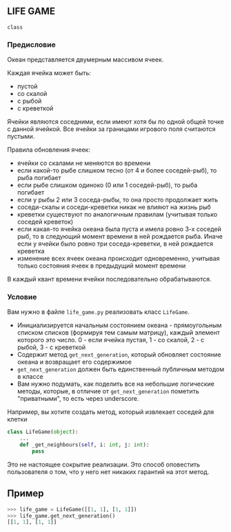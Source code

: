 ## LIFE GAME

`class`

### Предисловие

Океан представляется двумерным массивом ячеек. 

Каждая ячейка может быть:
* пустой
* со скалой
* с рыбой
* с креветкой


Ячейки являются соседними, если имеют хотя бы по одной общей точке с данной ячейкой.
Все ячейки за границами игрового поля считаются пустыми. 

Правила обновления ячеек:
* ячейки со скалами не меняются во времени
* если какой-то рыбе слишком тесно (от 4 и более соседей-рыб), то рыба погибает
* если рыбе слишком одиноко (0 или 1 соседей-рыб), то рыба погибает
* если у рыбы 2 или 3 соседа-рыбы, то она просто продолжает жить
* соседи-скалы и соседи-креветки никак не влияют на жизнь рыб
* креветки существуют по аналогичным правилам (учитывая только соседей креветок)
* если какая-то ячейка океана была пуста и имела ровно 3-х соседей рыб, то в следующий момент времени в ней рождается рыба.
Иначе если у ячейки было ровно три соседа-креветки, в ней рождается креветка
* изменение всех ячеек океана происходит одновременно, учитывая только состояния ячеек в предыдущий момент времени

В каждый квант времени ячейки последовательно обрабатываются.

### Условие

Вам нужно в файле ```life_game.py``` реализовать класс ```LifeGame```.
* Инициализируется начальным состоянием океана - прямоугольным списком списков (формируя тем самым матрицу), каждый элемент которого это число. 
0 - если ячейка пустая, 1 - со скалой, 2 - с рыбой, 3 - с креветкой
* Содержит метод ```get_next_generation```, который обновляет состояние океана и возвращает его содержимое
* ```get_next_generation``` должен быть единственный публичным методом в классе
* Вам нужно подумать, как поделить все на небольшие логические методы, которые, 
в отличие от ```get_next_generation``` пометить "приватными", то есть через underscore. 

Например, вы хотите создать метод, который извлекает соседей для клетки
```python
class LifeGame(object):
    ...
    def _get_neighbours(self, i: int, j: int):
        pass
```
Это не настоящее сокрытие реализации. Это способ оповестить пользователя о том, что у него нет никаких гарантий на этот метод.

## Пример

```python
>>> life_game = LifeGame([[1, 1], [1, 1]])
>>> life_game.get_next_generation()
[[1, 1], [1, 1]]
```

